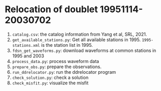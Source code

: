 # Relocation of doublet 19951114-20030702

1.  `catalog.csv`: the catalog information from Yang et al, SRL, 2021.
2.  `get_available_stations.py`: Get all available stations in 1995.
    `1995-stations.xml` is the station list in 1995.
3.  `fdsn_get_waveforms.py`: download waveforms at common stations in 1995 and 2003
4.  `process_data.py`: process waveform data
5.  `prepare_obs.py`: prepare the observations.
6.  `run_ddrelocator.py`: run the ddrelocator program
7.  `check_solution.py`: check a solution
8.  `check_misfit.py`: visualize the misfit
